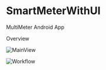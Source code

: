 SmartMeterWithUI
================

MultiMeter Android App

Overview

![MainView](http://www.seeedstudio.com/wiki/images/thumb/b/b5/UI_3.jpg/360px-UI_3.jpg)

![Workflow](http://www.seeedstudio.com/wiki/images/4/4f/BT_Multimater_Work_Principle_1.jpg)
